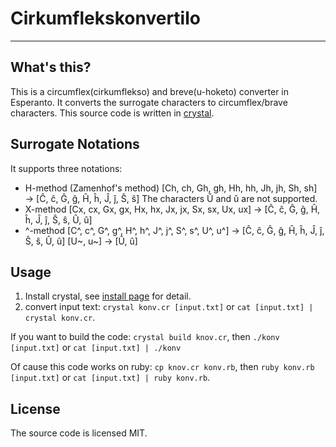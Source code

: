 # Cirkumflekskonvertilo
---

## What's this?
This is a circumflex(cirkumflekso) and breve(u-hoketo) converter in Esperanto.
It converts the surrogate characters to circumflex/brave characters.
This source code is written in [crystal](https://crystal-lang.org). 

## Surrogate Notations
It supports three notations:
- H-method (Zamenhof's method)
  [Ch, ch, Gh, gh, Hh, hh, Jh, jh, Sh, sh] &rarr; [Ĉ, ĉ, Ĝ, ĝ, Ĥ, ĥ, Ĵ, ĵ, Ŝ, ŝ]
  The characters Ǔ and ǔ are not supported.
- X-method
  [Cx, cx, Gx, gx, Hx, hx, Jx, jx, Sx, sx, Ux, ux] &rarr; [Ĉ, ĉ, Ĝ, ĝ, Ĥ, ĥ, Ĵ, ĵ, Ŝ, ŝ, Û, û]
- ^-method
[C^, c^, G^, g^, H^, h^, J^, j^, S^, s^, U^, u^] &rarr; [Ĉ, ĉ, Ĝ, ĝ, Ĥ, ĥ, Ĵ, ĵ, Ŝ, ŝ, Û, û]
[U~, u~] &rarr; [Û, û]

## Usage
1. Install crystal, see [install page](https://crystal-lang.org/install/) for detail.
1. convert input text: `crystal konv.cr [input.txt]` or `cat [input.txt] | crystal konv.cr`.

If you want to build the code: `crystal build knov.cr`, then `./konv [input.txt]` or `cat [input.txt] | ./konv`

Of cause this code works on ruby: `cp knov.cr konv.rb`, then `ruby konv.rb [input.txt]` or `cat [input.txt] | ruby konv.rb`.

## License
The source code is licensed MIT.

